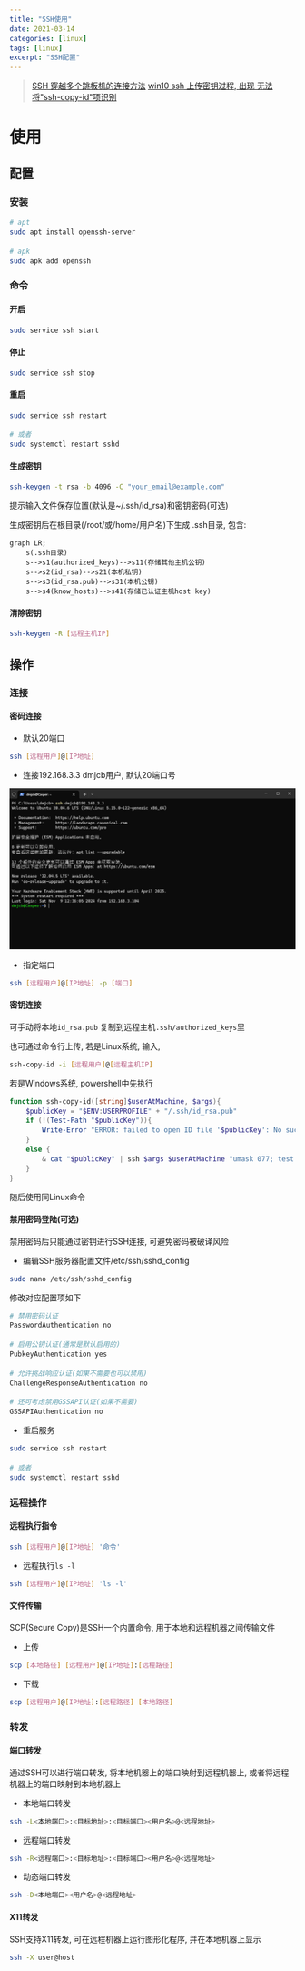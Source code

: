```yaml
---
title: "SSH使用"
date: 2021-03-14
categories: [linux]
tags: [linux]
excerpt: "SSH配置"
---
```


> [SSH 穿越多个跳板机的连接方法](https://murphypei.github.io/blog/2021/12/ssh-proxyjump.html)
> [win10 ssh 上传密钥过程, 出现 无法将"ssh-copy-id"项识别](https://blog.csdn.net/Defiler_Lee/article/details/116278442)

# 使用

## 配置

### 安装

```sh
# apt
sudo apt install openssh-server

# apk
sudo apk add openssh
```

### 命令

#### 开启

```sh
sudo service ssh start
```

#### 停止

```sh
sudo service ssh stop
```

#### 重启

```sh
sudo service ssh restart

# 或者
sudo systemctl restart sshd
```

#### 生成密钥

```sh
ssh-keygen -t rsa -b 4096 -C "your_email@example.com"
```

提示输入文件保存位置(默认是~/.ssh/id_rsa)和密钥密码(可选)

生成密钥后在根目录(/root/或/home/用户名)下生成 .ssh目录, 包含:

```mermaid
graph LR;
    s(.ssh目录)
    s-->s1(authorized_keys)-->s11(存储其他主机公钥)
    s-->s2(id_rsa)-->s21(本机私钥)
    s-->s3(id_rsa.pub)-->s31(本机公钥)
    s-->s4(know_hosts)-->s41(存储已认证主机host key)
```

#### 清除密钥

```sh
ssh-keygen -R [远程主机IP]
```

## 操作

### 连接

#### 密码连接

- 默认20端口

```sh
ssh [远程用户]@[IP地址]
```

- 连接192.168.3.3 dmjcb用户, 默认20端口号

![](/assets/image/20241109_164123.jpg)

- 指定端口

```sh
ssh [远程用户]@[IP地址] -p [端口]
```

#### 密钥连接

可手动将本地`id_rsa.pub` 复制到远程主机`.ssh/authorized_keys`里

也可通过命令行上传, 若是Linux系统, 输入,

```sh
ssh-copy-id -i [远程用户]@[远程主机IP]
```

若是Windows系统, powershell中先执行

```powershell
function ssh-copy-id([string]$userAtMachine, $args){
    $publicKey = "$ENV:USERPROFILE" + "/.ssh/id_rsa.pub"
    if (!(Test-Path "$publicKey")){
        Write-Error "ERROR: failed to open ID file '$publicKey': No such file"
    }
    else {
        & cat "$publicKey" | ssh $args $userAtMachine "umask 077; test -d .ssh || mkdir .ssh ; cat >> .ssh/authorized_keys || exit 1"
    }
}
```

随后使用同Linux命令

#### 禁用密码登陆(可选)

禁用密码后只能通过密钥进行SSH连接, 可避免密码被破译风险

- 编辑SSH服务器配置文件/etc/ssh/sshd_config

```sh
sudo nano /etc/ssh/sshd_config
```

修改对应配置项如下

```sh
# 禁用密码认证
PasswordAuthentication no

# 启用公钥认证(通常是默认启用的)
PubkeyAuthentication yes

# 允许挑战响应认证(如果不需要也可以禁用)
ChallengeResponseAuthentication no

# 还可考虑禁用GSSAPI认证(如果不需要)
GSSAPIAuthentication no
```

- 重启服务

```sh
sudo service ssh restart

# 或者
sudo systemctl restart sshd
```

### 远程操作

#### 远程执行指令

```sh
ssh [远程用户]@[IP地址] '命令'
```

- 远程执行`ls -l`

```sh
ssh [远程用户]@[IP地址] 'ls -l'
```

#### 文件传输

SCP(Secure Copy)是SSH一个内置命令, 用于本地和远程机器之间传输文件

- 上传

```sh
scp [本地路径] [远程用户]@[IP地址]:[远程路径]
```

- 下载

```sh
scp [远程用户]@[IP地址]:[远程路径] [本地路径]
```

### 转发

#### 端口转发

通过SSH可以进行端口转发, 将本地机器上的端口映射到远程机器上, 或者将远程机器上的端口映射到本地机器上

- 本地端口转发

```sh
ssh -L<本地端口>:<目标地址>:<目标端口><用户名>@<远程地址>
```

- 远程端口转发

```sh
ssh -R<远程端口>:<目标地址>:<目标端口><用户名>@<远程地址>
```

- 动态端口转发

```sh
ssh -D<本地端口><用户名>@<远程地址>
```

#### X11转发

SSH支持X11转发, 可在远程机器上运行图形化程序, 并在本地机器上显示

```sh
ssh -X user@host
```